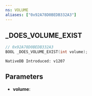 ```yaml
---
ns: VOLUME
aliases: ["0x92A78D0BEDB332A3"]
---
```

## _DOES_VOLUME_EXIST

```c
// 0x92A78D0BEDB332A3
BOOL _DOES_VOLUME_EXIST(int volume);
```

```
NativeDB Introduced: v1207
```

## Parameters
* **volume**:

